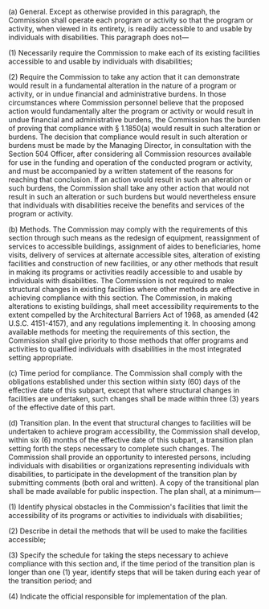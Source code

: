 (a) General. Except as otherwise provided in this paragraph, the Commission shall operate each program or activity so that the program or activity, when viewed in its entirety, is readily accessible to and usable by individuals with disabilities. This paragraph does not—

(1) Necessarily require the Commission to make each of its existing facilities accessible to and usable by individuals with disabilities;

(2) Require the Commission to take any action that it can demonstrate would result in a fundamental alteration in the nature of a program or activity, or in undue financial and administrative burdens. In those circumstances where Commission personnel believe that the proposed action would fundamentally alter the program or activity or would result in undue financial and administrative burdens, the Commission has the burden of proving that compliance with § 1.1850(a) would result in such alteration or burdens. The decision that compliance would result in such alteration or burdens must be made by the Managing Director, in consultation with the Section 504 Officer, after considering all Commission resources available for use in the funding and operation of the conducted program or activity, and must be accompanied by a written statement of the reasons for reaching that conclusion. If an action would result in such an alteration or such burdens, the Commission shall take any other action that would not result in such an alteration or such burdens but would nevertheless ensure that individuals with disabilities receive the benefits and services of the program or activity.

(b) Methods. The Commission may comply with the requirements of this section through such means as the redesign of equipment, reassignment of services to accessible buildings, assignment of aides to beneficiaries, home visits, delivery of services at alternate accessible sites, alteration of existing facilities and construction of new facilities, or any other methods that result in making its programs or activities readily accessible to and usable by individuals with disabilities. The Commission is not required to make structural changes in existing facilities where other methods are effective in achieving compliance with this section. The Commission, in making alterations to existing buildings, shall meet accessibility requirements to the extent compelled by the Architectural Barriers Act of 1968, as amended (42 U.S.C. 4151-4157), and any regulations implementing it. In choosing among available methods for meeting the requirements of this section, the Commission shall give priority to those methods that offer programs and activities to qualified individuals with disabilities in the most integrated setting appropriate.
              

(c) Time period for compliance. The Commission shall comply with the obligations established under this section within sixty (60) days of the effective date of this subpart, except that where structural changes in facilities are undertaken, such changes shall be made within three (3) years of the effective date of this part.

(d) Transition plan. In the event that structural changes to facilities will be undertaken to achieve program accessibility, the Commission shall develop, within six (6) months of the effective date of this subpart, a transition plan setting forth the steps necessary to complete such changes. The Commission shall provide an opportunity to interested persons, including individuals with disabilities or organizations representing individuals with disabilities, to participate in the development of the transition plan by submitting comments (both oral and written). A copy of the transitional plan shall be made available for public inspection. The plan shall, at a minimum—

(1) Identify physical obstacles in the Commission's facilities that limit the accessibility of its programs or activities to individuals with disabilities;

(2) Describe in detail the methods that will be used to make the facilities accessible;

(3) Specify the schedule for taking the steps necessary to achieve compliance with this section and, if the time period of the transition plan is longer than one (1) year, identify steps that will be taken during each year of the transition period; and

(4) Indicate the official responsible for implementation of the plan.

